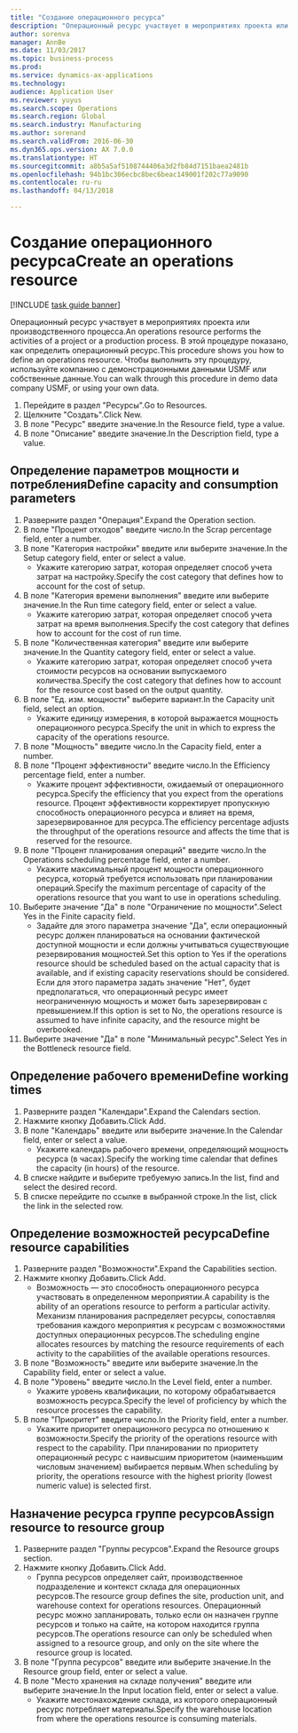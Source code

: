 ```yaml
--- 
title: "Создание операционного ресурса"
description: "Операционный ресурс участвует в мероприятиях проекта или производственного процесса."
author: sorenva
manager: AnnBe
ms.date: 11/03/2017
ms.topic: business-process
ms.prod: 
ms.service: dynamics-ax-applications
ms.technology: 
audience: Application User
ms.reviewer: yuyus
ms.search.scope: Operations
ms.search.region: Global
ms.search.industry: Manufacturing
ms.author: sorenand
ms.search.validFrom: 2016-06-30
ms.dyn365.ops.version: AX 7.0.0
ms.translationtype: HT
ms.sourcegitcommit: a8b5a5af5108744406a3d2fb84d7151baea2481b
ms.openlocfilehash: 94b1bc306ecbc8bec6beac149001f202c77a9090
ms.contentlocale: ru-ru
ms.lasthandoff: 04/13/2018

---
```

# <a name="create-an-operations-resource"></a><span data-ttu-id="ea2d7-103">Создание операционного ресурса</span><span class="sxs-lookup"><span data-stu-id="ea2d7-103">Create an operations resource</span></span>

[!INCLUDE [task guide banner](../../includes/task-guide-banner.md)]

<span data-ttu-id="ea2d7-104">Операционный ресурс участвует в мероприятиях проекта или производственного процесса.</span><span class="sxs-lookup"><span data-stu-id="ea2d7-104">An operations resource performs the activities of a project or a production process.</span></span> <span data-ttu-id="ea2d7-105">В этой процедуре показано, как определить операционный ресурс.</span><span class="sxs-lookup"><span data-stu-id="ea2d7-105">This procedure shows you how to define an operations resource.</span></span> <span data-ttu-id="ea2d7-106">Чтобы выполнить эту процедуру, используйте компанию с демонстрационными данными USMF или собственные данные.</span><span class="sxs-lookup"><span data-stu-id="ea2d7-106">You can walk through this procedure in demo data company USMF, or using your own data.</span></span>

1. <span data-ttu-id="ea2d7-107">Перейдите в раздел "Ресурсы".</span><span class="sxs-lookup"><span data-stu-id="ea2d7-107">Go to Resources.</span></span>
2. <span data-ttu-id="ea2d7-108">Щелкните "Создать".</span><span class="sxs-lookup"><span data-stu-id="ea2d7-108">Click New.</span></span>
3. <span data-ttu-id="ea2d7-109">В поле "Ресурс" введите значение.</span><span class="sxs-lookup"><span data-stu-id="ea2d7-109">In the Resource field, type a value.</span></span>
4. <span data-ttu-id="ea2d7-110">В поле "Описание" введите значение.</span><span class="sxs-lookup"><span data-stu-id="ea2d7-110">In the Description field, type a value.</span></span>

## <a name="define-capacity-and-consumption-parameters"></a><span data-ttu-id="ea2d7-111">Определение параметров мощности и потребления</span><span class="sxs-lookup"><span data-stu-id="ea2d7-111">Define capacity and consumption parameters</span></span>
1. <span data-ttu-id="ea2d7-112">Разверните раздел "Операция".</span><span class="sxs-lookup"><span data-stu-id="ea2d7-112">Expand the Operation section.</span></span>
2. <span data-ttu-id="ea2d7-113">В поле "Процент отходов" введите число.</span><span class="sxs-lookup"><span data-stu-id="ea2d7-113">In the Scrap percentage field, enter a number.</span></span>
3. <span data-ttu-id="ea2d7-114">В поле "Категория настройки" введите или выберите значение.</span><span class="sxs-lookup"><span data-stu-id="ea2d7-114">In the Setup category field, enter or select a value.</span></span>
    * <span data-ttu-id="ea2d7-115">Укажите категорию затрат, которая определяет способ учета затрат на настройку.</span><span class="sxs-lookup"><span data-stu-id="ea2d7-115">Specify the cost category that defines how to account for the cost of setup.</span></span>  
4. <span data-ttu-id="ea2d7-116">В поле "Категория времени выполнения" введите или выберите значение.</span><span class="sxs-lookup"><span data-stu-id="ea2d7-116">In the Run time category field, enter or select a value.</span></span>
    * <span data-ttu-id="ea2d7-117">Укажите категорию затрат, которая определяет способ учета затрат на время выполнения.</span><span class="sxs-lookup"><span data-stu-id="ea2d7-117">Specify the cost category that defines how to account for the cost of run time.</span></span>  
5. <span data-ttu-id="ea2d7-118">В поле "Количественная категория" введите или выберите значение.</span><span class="sxs-lookup"><span data-stu-id="ea2d7-118">In the Quantity category field, enter or select a value.</span></span>
    * <span data-ttu-id="ea2d7-119">Укажите категорию затрат, которая определяет способ учета стоимости ресурсов на основании выпускаемого количества.</span><span class="sxs-lookup"><span data-stu-id="ea2d7-119">Specify the cost category that defines how to account for the resource cost based on the output quantity.</span></span>  
6. <span data-ttu-id="ea2d7-120">В поле "Ед. изм. мощности" выберите вариант.</span><span class="sxs-lookup"><span data-stu-id="ea2d7-120">In the Capacity unit field, select an option.</span></span>
    * <span data-ttu-id="ea2d7-121">Укажите единицу измерения, в которой выражается мощность операционного ресурса.</span><span class="sxs-lookup"><span data-stu-id="ea2d7-121">Specify the unit in which to express the capacity of the operations resource.</span></span>  
7. <span data-ttu-id="ea2d7-122">В поле "Мощность" введите число.</span><span class="sxs-lookup"><span data-stu-id="ea2d7-122">In the Capacity field, enter a number.</span></span>
8. <span data-ttu-id="ea2d7-123">В поле "Процент эффективности" введите число.</span><span class="sxs-lookup"><span data-stu-id="ea2d7-123">In the Efficiency percentage field, enter a number.</span></span>
    * <span data-ttu-id="ea2d7-124">Укажите процент эффективности, ожидаемый от операционного ресурса.</span><span class="sxs-lookup"><span data-stu-id="ea2d7-124">Specify the efficiency that you expect from the operations resource.</span></span> <span data-ttu-id="ea2d7-125">Процент эффективности корректирует пропускную способность операционного ресурса и влияет на время, зарезервированное для ресурса.</span><span class="sxs-lookup"><span data-stu-id="ea2d7-125">The efficiency percentage adjusts the throughput of the operations resource and affects the time that is reserved for the resource.</span></span>  
9. <span data-ttu-id="ea2d7-126">В поле "Процент планирования операций" введите число.</span><span class="sxs-lookup"><span data-stu-id="ea2d7-126">In the Operations scheduling percentage field, enter a number.</span></span>
    * <span data-ttu-id="ea2d7-127">Укажите максимальный процент мощности операционного ресурса, который требуется использовать при планировании операций.</span><span class="sxs-lookup"><span data-stu-id="ea2d7-127">Specify the maximum percentage of capacity of the operations resource that you want to use in operations scheduling.</span></span>  
10. <span data-ttu-id="ea2d7-128">Выберите значение "Да" в поле "Ограничение по мощности".</span><span class="sxs-lookup"><span data-stu-id="ea2d7-128">Select Yes in the Finite capacity field.</span></span>
    * <span data-ttu-id="ea2d7-129">Задайте для этого параметра значение "Да", если операционный ресурс должен планироваться на основании фактической доступной мощности и если должны учитываться существующие резервирования мощностей.</span><span class="sxs-lookup"><span data-stu-id="ea2d7-129">Set this option to Yes if the operations resource should be scheduled based on the actual capacity that is available, and if existing capacity reservations should be considered.</span></span> <span data-ttu-id="ea2d7-130">Если для этого параметра задать значение "Нет", будет предполагаться, что операционный ресурс имеет неограниченную мощность и может быть зарезервирован с превышением.</span><span class="sxs-lookup"><span data-stu-id="ea2d7-130">If this option is set to No, the operations resource is assumed to have infinite capacity, and the resource might be overbooked.</span></span>  
11. <span data-ttu-id="ea2d7-131">Выберите значение "Да" в поле "Минимальный ресурс".</span><span class="sxs-lookup"><span data-stu-id="ea2d7-131">Select Yes in the Bottleneck resource field.</span></span>

## <a name="define-working-times"></a><span data-ttu-id="ea2d7-132">Определение рабочего времени</span><span class="sxs-lookup"><span data-stu-id="ea2d7-132">Define working times</span></span>
1. <span data-ttu-id="ea2d7-133">Разверните раздел "Календари".</span><span class="sxs-lookup"><span data-stu-id="ea2d7-133">Expand the Calendars section.</span></span>
2. <span data-ttu-id="ea2d7-134">Нажмите кнопку Добавить.</span><span class="sxs-lookup"><span data-stu-id="ea2d7-134">Click Add.</span></span>
3. <span data-ttu-id="ea2d7-135">В поле "Календарь" введите или выберите значение.</span><span class="sxs-lookup"><span data-stu-id="ea2d7-135">In the Calendar field, enter or select a value.</span></span>
    * <span data-ttu-id="ea2d7-136">Укажите календарь рабочего времени, определяющий мощность ресурса (в часах).</span><span class="sxs-lookup"><span data-stu-id="ea2d7-136">Specify the working time calendar that defines the capacity (in hours) of the resource.</span></span>  
4. <span data-ttu-id="ea2d7-137">В списке найдите и выберите требуемую запись.</span><span class="sxs-lookup"><span data-stu-id="ea2d7-137">In the list, find and select the desired record.</span></span>
5. <span data-ttu-id="ea2d7-138">В списке перейдите по ссылке в выбранной строке.</span><span class="sxs-lookup"><span data-stu-id="ea2d7-138">In the list, click the link in the selected row.</span></span>

## <a name="define-resource-capabilities"></a><span data-ttu-id="ea2d7-139">Определение возможностей ресурса</span><span class="sxs-lookup"><span data-stu-id="ea2d7-139">Define resource capabilities</span></span>
1. <span data-ttu-id="ea2d7-140">Разверните раздел "Возможности".</span><span class="sxs-lookup"><span data-stu-id="ea2d7-140">Expand the Capabilities section.</span></span>
2. <span data-ttu-id="ea2d7-141">Нажмите кнопку Добавить.</span><span class="sxs-lookup"><span data-stu-id="ea2d7-141">Click Add.</span></span>
    * <span data-ttu-id="ea2d7-142">Возможность — это способность операционного ресурса участвовать в определенном мероприятии.</span><span class="sxs-lookup"><span data-stu-id="ea2d7-142">A capability is the ability of an operations resource to perform a particular activity.</span></span> <span data-ttu-id="ea2d7-143">Механизм планирования распределяет ресурсы, сопоставляя требования каждого мероприятия к ресурсам с возможностями доступных операционных ресурсов.</span><span class="sxs-lookup"><span data-stu-id="ea2d7-143">The scheduling engine allocates resources by matching the resource requirements of each activity to the capabilities of the available operations resources.</span></span>  
3. <span data-ttu-id="ea2d7-144">В поле "Возможность" введите или выберите значение.</span><span class="sxs-lookup"><span data-stu-id="ea2d7-144">In the Capability field, enter or select a value.</span></span>
4. <span data-ttu-id="ea2d7-145">В поле "Уровень" введите число.</span><span class="sxs-lookup"><span data-stu-id="ea2d7-145">In the Level field, enter a number.</span></span>
    * <span data-ttu-id="ea2d7-146">Укажите уровень квалификации, по которому обрабатывается возможность ресурса.</span><span class="sxs-lookup"><span data-stu-id="ea2d7-146">Specify the level of proficiency by which the resource processes the capability.</span></span>  
5. <span data-ttu-id="ea2d7-147">В поле "Приоритет" введите число.</span><span class="sxs-lookup"><span data-stu-id="ea2d7-147">In the Priority field, enter a number.</span></span>
    * <span data-ttu-id="ea2d7-148">Укажите приоритет операционного ресурса по отношению к возможности.</span><span class="sxs-lookup"><span data-stu-id="ea2d7-148">Specify the priority of the operations resource with respect to the capability.</span></span> <span data-ttu-id="ea2d7-149">При планировании по приоритету операционный ресурс с наивысшим приоритетом (наименьшим числовым значением) выбирается первым.</span><span class="sxs-lookup"><span data-stu-id="ea2d7-149">When scheduling by priority, the operations resource with the highest priority (lowest numeric value) is selected first.</span></span>  

## <a name="assign-resource-to-resource-group"></a><span data-ttu-id="ea2d7-150">Назначение ресурса группе ресурсов</span><span class="sxs-lookup"><span data-stu-id="ea2d7-150">Assign resource to resource group</span></span>
1. <span data-ttu-id="ea2d7-151">Разверните раздел "Группы ресурсов".</span><span class="sxs-lookup"><span data-stu-id="ea2d7-151">Expand the Resource groups section.</span></span>
2. <span data-ttu-id="ea2d7-152">Нажмите кнопку Добавить.</span><span class="sxs-lookup"><span data-stu-id="ea2d7-152">Click Add.</span></span>
    * <span data-ttu-id="ea2d7-153">Группа ресурсов определяет сайт, производственное подразделение и контекст склада для операционных ресурсов.</span><span class="sxs-lookup"><span data-stu-id="ea2d7-153">The resource group defines the site, production unit, and warehouse context for operations resources.</span></span> <span data-ttu-id="ea2d7-154">Операционный ресурс можно запланировать, только если он назначен группе ресурсов и только на сайте, на котором находится группа ресурсов.</span><span class="sxs-lookup"><span data-stu-id="ea2d7-154">The operations resource can only be scheduled when assigned to a resource group, and only on the site where the resource group is located.</span></span>  
3. <span data-ttu-id="ea2d7-155">В поле "Группа ресурсов" введите или выберите значение.</span><span class="sxs-lookup"><span data-stu-id="ea2d7-155">In the Resource group field, enter or select a value.</span></span>
4. <span data-ttu-id="ea2d7-156">В поле "Место хранения на складе получения" введите или выберите значение.</span><span class="sxs-lookup"><span data-stu-id="ea2d7-156">In the Input location field, enter or select a value.</span></span>
    * <span data-ttu-id="ea2d7-157">Укажите местонахождение склада, из которого операционный ресурс потребляет материалы.</span><span class="sxs-lookup"><span data-stu-id="ea2d7-157">Specify the warehouse location from where the operations resource is consuming materials.</span></span>  


